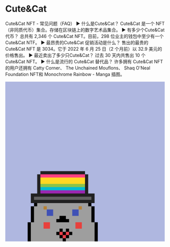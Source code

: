 # Cute&Cat

Cute&Cat NFT - 常见问题（FAQ）
▶ 什么是Cute&Cat？
Cute&Cat 是一个 NFT（非同质代币）集合。存储在区块链上的数字艺术品集合。
▶ 有多少个Cute&Cat 代币？
总共有 2,346 个 Cute&Cat NFT。目前，298 位业主的钱包中至少有一个 Cute&Cat NTF。
▶ 最昂贵的Cute&Cat 促销活动是什么？
售出的最贵的 Cute&Cat NFT 是 3034。它于 2022 年 6 月 25 日（2 个月前）以 32.9 美元的价格售出。
▶ 最近卖出了多少只Cute&Cat？
过去 30 天内共售出 10 个 Cute&Cat NFT。
▶ 什么是流行的 Cute&Cat 替代品？
许多拥有 Cute&Cat NFT 的用户还拥有 Catty Corner、 The Unchained Mouflons、 Shaq O'Neal Foundation NFT和 Monochrome Rainbow - Manga 插图。

![nft](unnamed.png)
